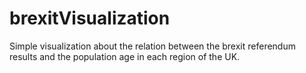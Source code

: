 # brexitVisualization
Simple visualization about the relation between the brexit referendum results and the population age in each region of the UK.
